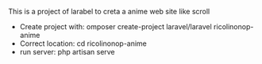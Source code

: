 This is a project of larabel to creta a anime web site like scroll

- Create project with: omposer create-project laravel/laravel ricolinonop-anime
- Correct location: cd ricolinonop-anime
- run server: php artisan serve